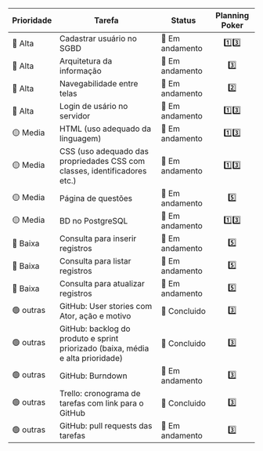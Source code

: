 |     Prioridade               |    Tarefa          |  Status          | Planning Poker |
|------------------------------|--------------------|------------------|:----------------:|
|      🔴 Alta                      |  Cadastrar usuário no SGBD   | 💛 Em andamento  | 1️⃣3️⃣ |
|      🔴 Alta                      |   Arquitetura da informação  | 💛 Em andamento  |  3️⃣|
|      🔴 Alta                      |  Navegabilidade entre telas  | 💛 Em andamento  | 2️⃣  |
|      🔴 Alta                      |  Login de usário no servidor  | 💛 Em andamento  | 1️⃣3️⃣ |
|      🟡  Media                      |   HTML (uso adequado da linguagem) | 💛 Em andamento  | 1️⃣3️⃣ |
|      🟡  Media                      |   CSS  (uso adequado das propriedades CSS com classes, identificadores etc.)  | 💛 Em andamento  | 1️⃣3️⃣ |
|      🟡  Media                      |   Página de questões | 💛 Em andamento  |  5️⃣|
|      🟡  Media                      | BD no PostgreSQL | 💛 Em andamento  | 1️⃣3️⃣ |
|      🔵 Baixa                      |    Consulta para inserir registros | 💛 Em andamento  |  5️⃣|
|      🔵 Baixa                      |  Consulta para listar registros  | 💛 Em andamento  |  5️⃣|
|      🔵 Baixa                      |  Consulta para atualizar registros  | 💛 Em andamento  |  5️⃣|
|      🟢 outras                     |   GitHub: User stories com Ator, ação e motivo |    💚 Concluido               | 3️⃣ |
|      🟢 outras                     |   GitHub: backlog do produto e sprint priorizado (baixa, média e alta prioridade) |    💚 Concluido               | 3️⃣ |
|      🟢 outras                     |   GitHub: Burndown | 💛 Em andamento  |  3️⃣|
|      🟢 outras                     | Trello: cronograma de tarefas com link para o GitHub |    💚 Concluido               | 3️⃣ |
|      🟢 outras                     | GitHub: pull requests das tarefas | 💛 Em andamento  |  3️⃣|
